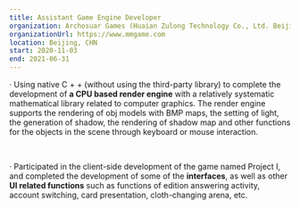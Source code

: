 ```yaml
---
title: Assistant Game Engine Developer
organization: Archosuar Games (Huaian Zulong Technology Co., Ltd. Beijing Branch)
organizationUrl: https://www.mmgame.com
location: Beijing, CHN
start: 2020-11-03
end: 2021-06-31
---
```



·	Using native C + + (without using the third-party library) to complete the development of **a CPU based render engine** with a relatively systematic mathematical library related to computer graphics. The render engine supports the rendering of obj models with BMP maps, the setting of light, the generation of shadow, the rendering of shadow map and other functions for the objects in the scene through keyboard or mouse interaction.

<br>

·	Participated in the client-side development of the game named Project I, and completed the development of some of the **interfaces**, as well as other **UI related functions** such as functions of edition answering activity, account switching, card presentation, cloth-changing arena, etc.




<br>
